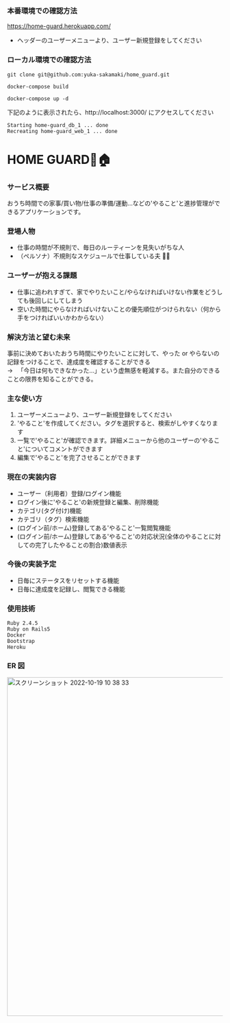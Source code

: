 ### 本番環境での確認方法

https://home-guard.herokuapp.com/

- ヘッダーのユーザーメニューより、ユーザー新規登録をしてください

### ローカル環境での確認方法

```
git clone git@github.com:yuka-sakamaki/home_guard.git
```

```
docker-compose build
```

```
docker-compose up -d
```

下記のように表示されたら、http://localhost:3000/
にアクセスしてください

```
Starting home-guard_db_1 ... done
Recreating home-guard_web_1 ... done
```

# HOME GUARD👮🏠

### サービス概要

おうち時間での家事/買い物/仕事の準備/運動...などの'やること'と進捗管理ができるアプリケーションです。

### 登場人物

- 仕事の時間が不規則で、毎日のルーティーンを見失いがちな人
- （ペルソナ）不規則なスケジュールで仕事している夫 🙋‍♂️

### ユーザーが抱える課題

- 仕事に追われすぎて、家でやりたいこと/やらなければいけない作業をどうしても後回しにしてしまう
- 空いた時間にやらなければいけないことの優先順位がつけられない（何から手をつければいいかわからない）

### 解決方法と望む未来

事前に決めておいたおうち時間にやりたいことに対して、やった or やらないの記録をつけることで、達成度を確認することができる　</br>
→ 　「今日は何もできなかった...」という虚無感を軽減する。また自分のできることの限界を知ることができる。


### 主な使い方
1. ユーザーメニューより、ユーザー新規登録をしてください
2. 'やること'を作成してください。タグを選択すると、検索がしやすくなります
3. 一覧で'やること'が確認できます。詳細メニューから他のユーザーの'やること'についてコメントができます
4. 編集で'やること'を完了させることができます


### 現在の実装内容
- ユーザー（利用者）登録/ログイン機能
- ログイン後に'やること'の新規登録と編集、削除機能
- カテゴリ(タグ付け)機能
- カテゴリ（タグ）検索機能
- (ログイン前/ホーム)登録してある'やること'一覧閲覧機能
- (ログイン前/ホーム)登録してある'やること'の対応状況(全体のやることに対しての完了したやることの割合)数値表示

### 今後の実装予定
- 日毎にステータスをリセットする機能
- 日毎に達成度を記録し、閲覧できる機能

### 使用技術

```
Ruby 2.4.5
Ruby on Rails5
Docker
Bootstrap
Heroku
```
### ER 図

<img width="790" alt="スクリーンショット 2022-10-19 10 38 33" src="https://user-images.githubusercontent.com/69895997/196576938-92ef63d9-1c7b-4a34-b4b4-9f8f9debaca0.png">
